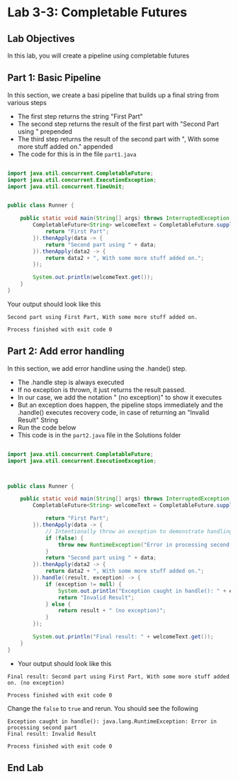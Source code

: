 # Lab 3-3: Completable Futures

## Lab Objectives

In this lab, you will create a pipeline using completable futures


## Part 1: Basic Pipeline

In this section, we create a basi pipeline that builds up a final string from various steps
- The first step returns the string "First Part"
- The second step returns the result of the first part with "Second Part using " prepended 
- The third step returns the result of the second part with ", With some more stuff added on." appended
- The code for this is in the file `part1.java`


```java

import java.util.concurrent.CompletableFuture;
import java.util.concurrent.ExecutionException;
import java.util.concurrent.TimeUnit;


public class Runner {

    public static void main(String[] args) throws InterruptedException, ExecutionException {
        CompletableFuture<String> welcomeText = CompletableFuture.supplyAsync(() -> {
            return "First Part";
        }).thenApply(data -> {
            return "Second part using " + data;
        }).thenApply(data2 -> {
            return data2 + ", With some more stuff added on.";
        });

        System.out.println(welcomeText.get());
    }
}
```

Your output should look like this

```console
Second part using First Part, With some more stuff added on.

Process finished with exit code 0
```

## Part 2: Add error handling

In this section, we add error handline using the .hande() step.

- The .handle step is always executed
- If no exception is thrown, it just returns the result passed. 
- In our case, we add the notation " (no exception)" to show it executes
- But an exception does happen, the pipeline stops immediately and the .handle() executes recovery code, in case of returning an "Invalid Result" String
- Run the code below
- This code is in the `part2.java` file in the Solutions folder

```java

import java.util.concurrent.CompletableFuture;
import java.util.concurrent.ExecutionException;



public class Runner {

    public static void main(String[] args) throws InterruptedException, ExecutionException {
        CompletableFuture<String> welcomeText = CompletableFuture.supplyAsync(() -> {

            return "First Part";
        }).thenApply(data -> {
            // Intentionally throw an exception to demonstrate handling
            if (false) {
                throw new RuntimeException("Error in processing second part");
            }
            return "Second part using " + data;
        }).thenApply(data2 -> {
            return data2 + ", With some more stuff added on.";
        }).handle((result, exception) -> {
            if (exception != null) {
                System.out.println("Exception caught in handle(): " + exception.getMessage());
                return "Invalid Result";
            } else {
                return result + " (no exception)";
            }
        });

        System.out.println("Final result: " + welcomeText.get());
    }
}

```

- Your output should look like this

```console
Final result: Second part using First Part, With some more stuff added on. (no exception)

Process finished with exit code 0
```

Change the `false` to `true` and rerun.  You should see the following

```console
Exception caught in handle(): java.lang.RuntimeException: Error in processing second part
Final result: Invalid Result

Process finished with exit code 0
```


## End Lab